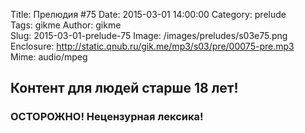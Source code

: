 Title: Прелюдия #75
Date: 2015-03-01 14:00:00 
Category: prelude  
Tags: gikme
Author: gikme  
Slug: 2015-03-01-prelude-75
Image: /images/preludes/s03e75.png
Enclosure: http://static.qnub.ru/gik.me/mp3/s03/pre/00075-pre.mp3  
Mime: audio/mpeg

## Контент для людей старше 18 лет!

### ОСТОРОЖНО! Нецензурная лексика!
